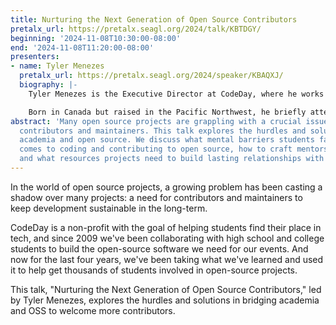 ```yaml
---
title: Nurturing the Next Generation of Open Source Contributors
pretalx_url: https://pretalx.seagl.org/2024/talk/KBTDGY/
beginning: '2024-11-08T10:30:00-08:00'
end: '2024-11-08T11:20:00-08:00'
presenters:
- name: Tyler Menezes
  pretalx_url: https://pretalx.seagl.org/2024/speaker/KBAQXJ/
  biography: |-
    Tyler Menezes is the Executive Director at CodeDay, where he works to provide welcoming and diverse opportunities for under-served students to explore a future in tech and beyond.

    Born in Canada but raised in the Pacific Northwest, he briefly attended the University of Washington before dropping out to start a Y Combinator and venture-backed social video startup in 2011. This, combined with stints working in machine learning at Microsoft Research and as a programmer at several Seattle startups, led to his work finding data-driven solutions to increasing CS diversity and enrollment since 2014.
abstract: 'Many open source projects are grappling with a crucial issue: finding future
  contributors and maintainers. This talk explores the hurdles and solutions in bridging
  academia and open source. We discuss what mental barriers students face when it
  comes to coding and contributing to open source, how to craft mentorship resources,
  and what resources projects need to build lasting relationships with students.'
---
```


In the world of open source projects, a growing problem has been casting a shadow over many projects: a need for contributors and maintainers to keep development sustainable in the long-term.

CodeDay is a non-profit with the goal of helping students find their place in tech, and since 2009 we've been collaborating with high school and college students to build the open-source software we need for our events. And now for the last four years, we've been taking what we've learned and used it to help get thousands of students involved in open-source projects.

This talk, "Nurturing the Next Generation of Open Source Contributors," led by Tyler Menezes, explores the hurdles and solutions in bridging academia and OSS to welcome more contributors.
